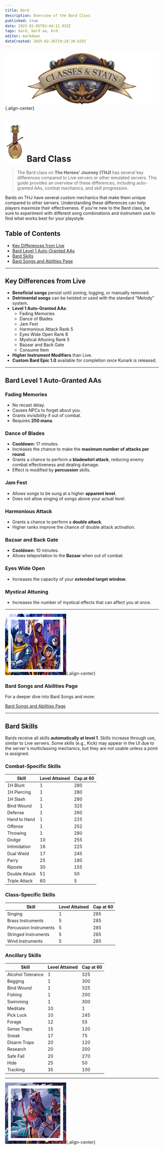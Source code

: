 ```yaml
---
title: Bard
description: Overview of the Bard Class
published: true
date: 2025-03-05T02:44:11.933Z
tags: bard, bard aa, brd
editor: markdown
dateCreated: 2025-02-26T19:28:30.629Z
---
```


![statsandclasses.webp](/classes-and-abilities/statsandclasses.webp){.align-center}

# ![Bard](/bard.gif) Bard Class



> The Bard class on **The Heroes' Journey (THJ)** has several key differences compared to Live servers or other emulated servers. This guide provides an overview of these differences, including auto-granted AAs, combat mechanics, and skill progression.

Bards on THJ have several custom mechanics that make them unique compared to other servers. Understanding these differences can help players maximize their effectiveness. If you're new to the Bard class, be sure to experiment with different song combinations and instrument use to find what works best for your playstyle.

## Table of Contents

- [Key Differences from Live](#key-differences-from-live)
- [Bard Level 1 Auto-Granted AAs](#bard-level-1-auto-granted-aas)
- [Bard Skills](#bard-skills)
- [Bard Songs and Abilities Page](#bard-songs-and-abilities-page)


---

## Key Differences from Live

-   **Beneficial songs** persist until zoning, logging, or manually removed.
-   **Detrimental songs** can be twisted or used with the standard "Melody" system.
-   **Level 1 Auto-Granted AAs**:
    -   Fading Memories
    -   Dance of Blades
    -   Jam Fest
    -   Harmonious Attack Rank 5
    -   Eyes Wide Open Rank 8
    -   Mystical Attuning Rank 5
    -   Bazaar and Back Gate
    -   Consume Item
-   **Higher Instrument Modifiers** than Live.
-   **Custom Bard Epic 1.0** available for completion once Kunark is released.

---

## Bard Level 1 Auto-Granted AAs

### Fading Memories

-   No recast delay.
-   Causes NPCs to forget about you.
-   Grants invisibility if out of combat.
-   Requires **250 mana**.

### Dance of Blades

-   **Cooldown:** 17 minutes.
-   Increases the chance to make the **maximum number of attacks per round**.
-   Grants a chance to perform a **bladewhirl attack**, reducing enemy combat effectiveness and dealing damage.
-   Effect is modified by **percussion** skills.

### Jam Fest

-   Allows songs to be sung at a higher **apparent level**.
-   Does not allow singing of songs above your actual level.

### Harmonious Attack

-   Grants a chance to perform a **double attack**.
-   Higher ranks improve the chance of double attack activation.

### Bazaar and Back Gate

-   **Cooldown:** 10 minutes.
-   Allows teleportation to the **Bazaar** when out of combat.

### Eyes Wide Open

-   Increases the capacity of your **extended target window**.

### Mystical Attuning

-   Increases the number of mystical effects that can affect you at once.

---

![pagebreak5.webp](/pagebreak5.webp){.align-center}

### Bard Songs and Abilities Page

For a deeper dive into Bard Songs and more:

[Bard Songs and Abilities Page](/classes-and-abilities/spells-and-abilities/brd)

---

## Bard Skills

Bards receive all skills **automatically at level 1**. Skills increase through use, similar to Live servers. Some skills (e.g., Kick) may appear in the UI due to the server's multiclassing mechanics, but they are not usable unless a point is assigned.

### Combat-Specific Skills

| Skill | Level Attained | Cap at 60 |
| --- | --- | --- |
| 1H Blunt | 1   | 280 |
| 1H Piercing | 1   | 280 |
| 1H Slash | 1   | 280 |
| Bind Wound | 1   | 325 |
| Defense | 1   | 260 |
| Hand to Hand | 1   | 225 |
| Offense | 1   | 252 |
| Throwing | 1   | 280 |
| Dodge | 10  | 255 |
| Intimidation | 16  | 225 |
| Dual Wield | 17  | 245 |
| Parry | 25  | 180 |
| Riposte | 30  | 155 |
| Double Attack | 51  | 50  |
| Triple Attack | 60  | 5   |

### Class-Specific Skills

| Skill | Level Attained | Cap at 60 |
| --- | --- | --- |
| Singing | 1   | 285 |
| Brass Instruments | 5   | 285 |
| Percussion Instruments | 5   | 285 |
| Stringed Instruments | 5   | 285 |
| Wind Instruments | 5   | 285 |

### Ancillary Skills

| Skill | Level Attained | Cap at 60 |
| --- | --- | --- |
| Alcohol Tolerance | 1   | 325 |
| Begging | 1   | 300 |
| Bind Wound | 1   | 325 |
| Fishing | 1   | 200 |
| Swimming | 1   | 300 |
| Meditate | 10  | 1   |
| Pick Lock | 10  | 245 |
| Forage | 12  | 55  |
| Sense Traps | 15  | 120 |
| Sneak | 17  | 75  |
| Disarm Traps | 20  | 120 |
| Research | 20  | 200 |
| Safe Fall | 20  | 270 |
| Hide | 25  | 50  |
| Tracking | 35  | 100 |

---

![pagebreak6.webp](/pagebreak6.webp){.align-center}
